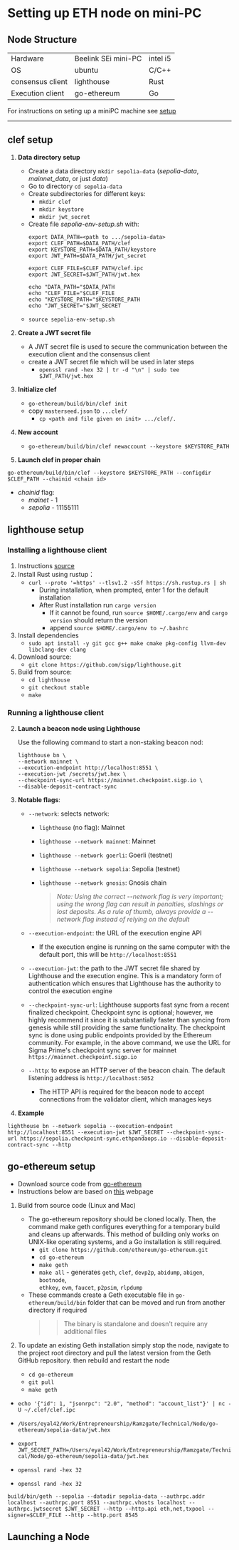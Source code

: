 # Setting up ETH node on mini-PC


## Node Structure

|                   |             |     |
|-------------------|-------------|-----|
| Hardware         |   Beelink SEi mini-PC | intel i5  |
|  OS              |   ubuntu     | C/C++   | 
| consensus client |  lighthouse | Rust |
| Execution client | go-ethereum | Go   |

For instructions on seting up a miniPC machine see [setup](https://github.com/Ramzgate/node_setup/blob/main/miniPC_machine.md)

---------------------------

## clef setup

1. __Data directory setup__
    - Create a data directory `mkdir sepolia-data` (_sepolia-data_, _mainnet_data_, or just _data_)
    - Go to directory `cd sepolia-data`
    - Create subdirectories for different keys:
        - `mkdir clef`
        - `mkdir keystore`
        - `mkdir jwt_secret`
    - Create file _sepolia-env-setup.sh_ with: 
        ```
        export DATA_PATH=<path to .../sepolia-data>
        export CLEF_PATH=$DATA_PATH/clef
        export KEYSTORE_PATH=$DATA_PATH/keystore
        export JWT_PATH=$DATA_PATH/jwt_secret

        export CLEF_FILE=$CLEF_PATH/clef.ipc
        export JWT_SECRET=$JWT_PATH/jwt.hex

        echo "DATA_PATH="$DATA_PATH
        echo "CLEF_FILE="$CLEF_FILE
        echo "KEYSTORE_PATH="$KEYSTORE_PATH
        echo "JWT_SECRET="$JWT_SECRET

        ```
    - `source sepolia-env-setup.sh`

2. __Create a JWT secret file__
    - A JWT secret file is used to secure the communication between the execution client and the consensus client
    - create a JWT secret file which will be used in later steps
        - `openssl rand -hex 32 | tr -d "\n" | sudo tee $JWT_PATH/jwt.hex`

3. __Initialize clef__
    - `go-ethereum/build/bin/clef init`
    - copy `masterseed.json` to `...clef/`
        - `cp <path and file given on init> .../clef/.`
4. __New account__
    - `go-ethereum/build/bin/clef newaccount --keystore $KEYSTORE_PATH`

5. __Launch clef in proper chain__
```
go-ethereum/build/bin/clef --keystore $KEYSTORE_PATH --configdir $CLEF_PATH --chainid <chain id>
```
 - _chainid_ flag:
     - _mainet_ - 1
    - _sepolia_ - 11155111

## lighthouse setup

### Installing a lighthouse client

1. Instructions [source](https://lighthouse-book.sigmaprime.io/installation-source.html)
2. Install Rust using rustup：
    - `curl --proto '=https' --tlsv1.2 -sSf https://sh.rustup.rs | sh`
        - During installation, when prompted, enter 1 for the default installation
        - After Rust installation run `cargo version` 
            - If it cannot be found, run `source $HOME/.cargo/env` and `cargo version` should return the version
            - append `source $HOME/.cargo/env to ~/.bashrc`
3. Install dependencies 
    - `sudo apt install -y git gcc g++ make cmake pkg-config llvm-dev libclang-dev clang`
4. Download source:
    - `git clone https://github.com/sigp/lighthouse.git`
5. Build from source:
    - `cd lighthouse`
    - `git checkout stable`
    - `make`

### Running a lighthouse client

2. __Launch a beacon node using Lighthouse__

    Use the following command to start a non-staking beacon nod:

    ```
    lighthouse bn \
    --network mainnet \
    --execution-endpoint http://localhost:8551 \
    --execution-jwt /secrets/jwt.hex \
    --checkpoint-sync-url https://mainnet.checkpoint.sigp.io \
    --disable-deposit-contract-sync
    ```

3. __Notable flags__:
    - `--network`: selects network:
        - `lighthouse` (no flag): Mainnet
        - `lighthouse --network mainnet`: Mainnet
        - `lighthouse --network goerli`: Goerli (testnet)
        - `lighthouse --network sepolia`: Sepolia (testnet)
        - `lighthouse --network gnosis`: Gnosis chain

            >_Note: Using the correct --network flag is very important; using the wrong flag can result in penalties, slashings or lost deposits. As a rule of thumb, always provide a --network flag instead of relying on the default_

    - `--execution-endpoint`: the URL of the execution engine API
        - If the execution engine is running on the same computer with the default port, this will be `http://localhost:8551`
    - `--execution-jwt`: the path to the JWT secret file shared by Lighthouse and the execution engine. This is a mandatory form of authentication which ensures that Lighthouse has the authority to control the execution engine
    - `--checkpoint-sync-url`: Lighthouse supports fast sync from a recent finalized checkpoint. Checkpoint sync is optional; however, we highly recommend it since it is substantially faster than syncing from genesis while still providing the same functionality. The checkpoint sync is done using public endpoints provided by the Ethereum community. For example, in the above command, we use the URL for Sigma Prime's checkpoint sync server for mainnet `https://mainnet.checkpoint.sigp.io`
    - `--http`: to expose an HTTP server of the beacon chain. The default listening address is `http://localhost:5052`
        - The HTTP API is required for the beacon node to accept connections from the validator client, which manages keys

4. __Example__
```
lighthouse bn --network sepolia --execution-endpoint http://localhost:8551 --execution-jwt $JWT_SECRET --checkpoint-sync-url https://sepolia.checkpoint-sync.ethpandaops.io --disable-deposit-contract-sync --http
```

## go-ethereum setup

- Download source code from [go-ethereum](https://geth.ethereum.org/downloads)
- Instructions below are based on [this](https://geth.ethereum.org/docs/getting-started/installing-geth) webpage

1. Build from source code (Linux and Mac) 
    - The go-ethereum repository should be cloned locally. Then, the command make geth configures everything for a temporary build and cleans up afterwards. This method of building only works on UNIX-like operating systems, and a Go installation is still required.
        - `git clone https://github.com/ethereum/go-ethereum.git`
        - `cd go-ethereum`
        - `make geth`
        - `make all` - generates `geth`, `clef`, `devp2p`, `abidump`, `abigen`, `bootnode`,\
         `ethkey`, `evm`, `faucet`, `p2psim`, `rlpdump`
    - These commands create a Geth executable file in `go-ethereum/build/bin` folder that can be moved and run from another directory if required
        >> The binary is standalone and doesn't require any additional files

2. To update an existing Geth installation simply stop the node, navigate to the project root directory and pull the latest version from the Geth GitHub repository. then rebuild and restart the node
    - `cd go-ethereum`
    - `git pull`
    - `make geth`



- `echo '{"id": 1, "jsonrpc": "2.0", "method": "account_list"}' | nc -U ~/.clef/clef.ipc`

- `/Users/eyal42/Work/Entrepreneurship/Ramzgate/Technical/Node/go-ethereum/sepolia-data/jwt.hex`
- `export JWT_SECRET_PATH=/Users/eyal42/Work/Entrepreneurship/Ramzgate/Technical/Node/go-ethereum/sepolia-data/jwt.hex`

- `openssl rand -hex 32`
- `openssl rand -hex 32`

```
build/bin/geth --sepolia --datadir sepolia-data --authrpc.addr localhost --authrpc.port 8551 --authrpc.vhosts localhost --authrpc.jwtsecret $JWT_SECRET --http --http.api eth,net,txpool --signer=$CLEF_FILE --http --http.port 8545
```

## Launching a Node

